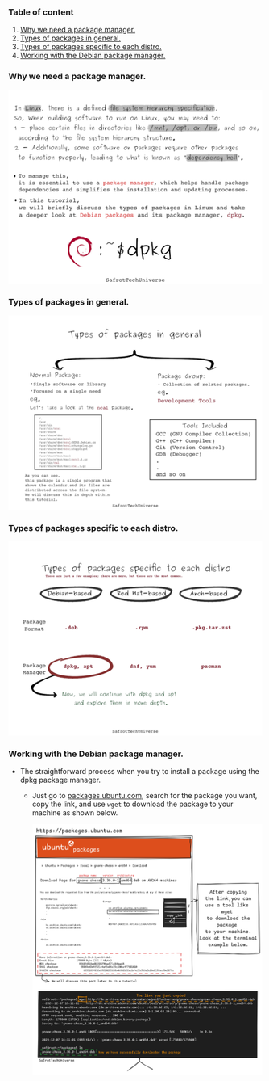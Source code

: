 ### Table of content

1. [Why we need a package manager.](#desc0)
2. [Types of packages in general.](#desc1)
3. [Types of packages specific to each distro.](#desc2)
4. [Working with the Debian package manager.](#desc3)

<a name="desc0"></a>
### Why we need a package manager.
<img alt="meme.png" src="assets/1-intro.png" />


<a name="desc1"></a>
### Types of packages in general.
<img alt="meme.png" src="assets/2-Types-G.png" />

<a name="desc2"></a>
### Types of packages specific to each distro.
<img alt="meme.png" src="assets/3-Types-S.png" />

<a name="desc3"></a>
### Working with the Debian package manager.

- The straightforward process when you try to install a package using the dpkg package manager.
   - Just go to [packages.ubuntu.com](https://packages.ubuntu.com), search for the package you want, copy the link, and use          ```wget``` to download the package to your machine as shown below.

      <img alt="install packages" src="assets/4-install-packages.png" />
